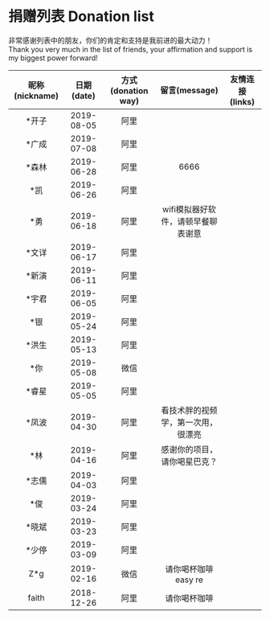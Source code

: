 # 捐赠列表 Donation list

非常感谢列表中的朋友，你们的肯定和支持是我前进的最大动力！  
Thank you very much in the list of friends, your affirmation and support is my biggest power forward!

|昵称(nickname)|日期(date)|方式(donation way)|留言(message)|友情连接(links)|
|:---:|:---:|:---:|:---:|:---:|
|*开子|2019-08-05|阿里|||
|*广成|2019-07-08|阿里|||
|*森林|2019-06-28|阿里|6666||
|*凯|2019-06-26|阿里|||
|*勇|2019-06-18|阿里|wifi模拟器好软件，请顿早餐聊表谢意||
|*文详|2019-06-17|阿里|||
|*新演|2019-06-11|阿里|||
|*宇君|2019-06-05|阿里|||
|*银|2019-05-24|阿里|||
|*洪生|2019-05-13|阿里|||
|*你|2019-05-08|微信|||
|*睿星|2019-05-05|阿里|||
|*凤波|2019-04-30|阿里|看技术胖的视频学，第一次用，很漂亮||
|*林|2019-04-16|阿里|感谢你的项目，请你喝星巴克？||
|*志儒|2019-04-03|阿里|||
|*俊|2019-03-24|阿里|||
|*晓斌|2019-03-23|阿里|||
|*少停|2019-03-09|阿里|||
|Z*g|2019-02-16|微信|请你喝杯咖啡easy re||
|faith|2018-12-26|阿里|请你喝杯咖啡||
